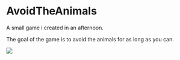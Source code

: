 # AvoidTheAnimals
A small game i created in an afternoon.
  
The goal of the game is to avoid the animals for as long as you can.
  
![](http://i.imgur.com/ArI41dR.png)
